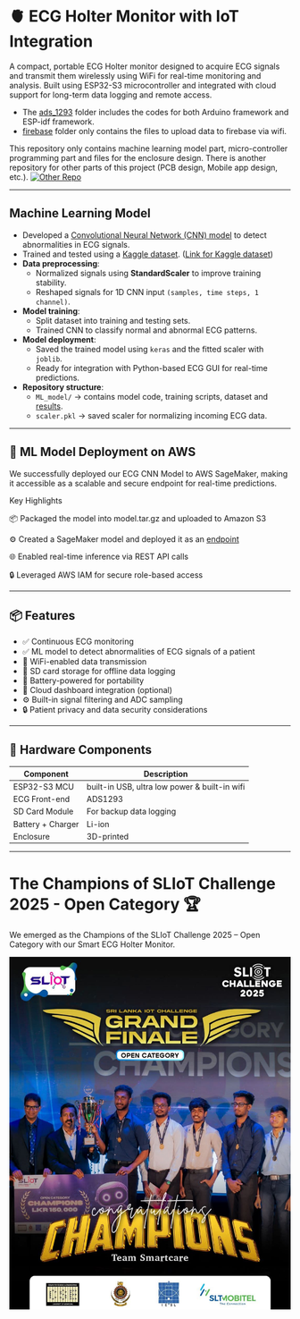 
# 🫀 ECG Holter Monitor with IoT Integration 

A compact, portable ECG Holter monitor designed to acquire ECG signals and transmit them wirelessly using WiFi for real-time monitoring and analysis. Built using ESP32-S3 microcontroller and integrated with cloud support for long-term data logging and remote access.  

    
- The [ads_1293](https://github.com/pasidunethmina/Smart-ECG-Holter-Monitor/tree/main/ads_1293) folder includes the codes for both Arduino framework and ESP-idf framework.   
- [firebase](https://github.com/pasidunethmina/Smart-ECG-Holter-Monitor/tree/main/firebase) folder only contains the files to upload data to firebase via wifi.

This repository only contains machine learning model part, micro-controller programming part and files for the enclosure design. There is another repository for other parts of this project (PCB design, Mobile app design, etc.). [![Other Repo](https://img.shields.io/badge/GitHub-Other%20Repo-blue?logo=github)](https://github.com/SahanWeerasiri/Smart_Holter_Monitor.git)

---

## Machine Learning Model
- Developed a [Convolutional Neural Network (CNN) model](https://github.com/pasidunethmina/Smart-ECG-Holter-Monitor/tree/main/ML_model) to detect abnormalities in ECG signals.
- Trained and tested using a [Kaggle dataset](https://github.com/pasidunethmina/Smart-ECG-Holter-Monitor/blob/main/ML_model/data_sets/ecg_train1.csv). ([Link for Kaggle dataset](https://www.kaggle.com/datasets/shayanfazeli/heartbeat))
- **Data preprocessing**:
  - Normalized signals using **StandardScaler** to improve training stability.
  - Reshaped signals for 1D CNN input `(samples, time steps, 1 channel)`.
- **Model training**:
  - Split dataset into training and testing sets.
  - Trained CNN to classify normal and abnormal ECG patterns.
- **Model deployment**:
  - Saved the trained model using `keras` and the fitted scaler with `joblib`.
  - Ready for integration with Python-based ECG GUI for real-time predictions.
- **Repository structure**:
  - `ML_model/` → contains model code, training scripts, dataset and [results](https://github.com/pasidunethmina/Smart-ECG-Holter-Monitor/tree/main/ML_model/results).
  - `scaler.pkl` → saved scaler for normalizing incoming ECG data.
---

## 🚀 ML Model Deployment on AWS

We successfully deployed our ECG CNN Model to AWS SageMaker, making it accessible as a scalable and secure endpoint for real-time predictions.

Key Highlights

📦 Packaged the model into model.tar.gz and uploaded to Amazon S3

⚙️ Created a SageMaker model and deployed it as an [endpoint](https://github.com/pasidunethmina/Smart-ECG-Holter-Monitor/tree/main/assets/image.png)

🌐 Enabled real-time inference via REST API calls

🔒 Leveraged AWS IAM for secure role-based access

---
## 📦 Features

- ✅ Continuous ECG monitoring
- ✅ ML model to detect abnormalities of ECG signals of a patient
- 📡 WiFi-enabled data transmission
- 💾 SD card storage for offline data logging
- 🔋 Battery-powered for portability
- 📱 Cloud dashboard integration (optional)
- ⚙️ Built-in signal filtering and ADC sampling
- 🔒 Patient privacy and data security considerations

---

## 🧰 Hardware Components

| Component         | Description                                     |
|-------------------|-------------------------------------------------|
| ESP32-S3 MCU      | built-in USB, ultra low power & built-in wifi   |
| ECG Front-end     | ADS1293                                         |
| SD Card Module    | For backup data logging                         |
| Battery + Charger | Li-ion                                          |
| Enclosure         | 3D-printed                                      |

---

# The Champions of SLIoT Challenge 2025 - Open Category 🏆

We emerged as the Champions of the SLIoT Challenge 2025 – Open Category with our Smart ECG Holter Monitor.

![Alt text](assets/img_sliot.jpg)
